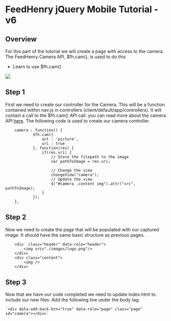 # FeedHenry jQuery Mobile Tutorial - v6

## Overview
For this part of the tutorial we will create a page with access to the camera. The FeedHenry Camera API, $fh.cam(), is used to do this

* Learn to use $fh.cam()

![](https://github.com/feedhenry/FH-Training-App-Sencha/raw/v6/docs/cameraView.png)


## Step 1
First we need to create our controller for the Camera. This will be a function contained within nav.js in controllers (client/default/app/controllers). It will contain a call to the $fh.cam() API call. you can read more about the camera API [here](http://docs.feedhenry.com/api-reference/camera/). The following code is used to create our camera controller.

		camera : function() {
				$fh.cam({
					act : 'picture',
					uri : true
				}, function(res) {
					if(res.uri) {
						// Store the filepath to the image
						var pathToImage = res.uri;

						// Change the view
						changeView("camera");
						// Update the view
						$("#camera .content img").attr("src", pathToImage);
					}
				});
		},



## Step 2
Now we need to create the page that will be populated with our captured image. It should have the same basic structure as previous pages.

		<div  class="header" data-role="header">
			<img src="./images/logo.png"/>
		</div>
		<div class="content">
			<img />
		</div>


## Step 3
Now that we have our code completed we need to update index.html to include our new files. Add the following line under the body tag.

	`<div data-add-back-btn="true" data-role="page" class="page" id="camera"></div>`




